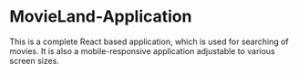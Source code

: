 # MovieLand-Application
This is a complete React based application, which is used for searching of movies. It is also a mobile-responsive application adjustable to various screen sizes.
